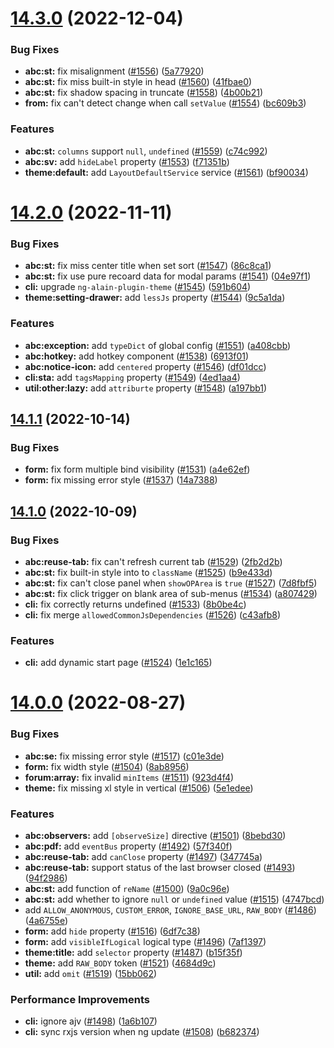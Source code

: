 # [14.3.0](https://github.com/ng-alain/delon/compare/14.2.0...14.3.0) (2022-12-04)


### Bug Fixes

* **abc:st:** fix misalignment ([#1556](https://github.com/ng-alain/delon/issues/1556)) ([5a77920](https://github.com/ng-alain/delon/commit/5a77920cae0e5db1d3400d68b13d712514de7a77))
* **abc:st:** fix miss built-in style in head ([#1560](https://github.com/ng-alain/delon/issues/1560)) ([41fbae0](https://github.com/ng-alain/delon/commit/41fbae0483ec076f5265053736c0286d5f49c0cd))
* **abc:st:** fix shadow spacing in truncate ([#1558](https://github.com/ng-alain/delon/issues/1558)) ([4b00b21](https://github.com/ng-alain/delon/commit/4b00b213fbf69da060f71618e2e9df8749f71363))
* **from:** fix can't detect change when call `setValue` ([#1554](https://github.com/ng-alain/delon/issues/1554)) ([bc609b3](https://github.com/ng-alain/delon/commit/bc609b3172ebcf04511e0cc6437f8d8b2bc1d7b2))


### Features

* **abc:st:** `columns` support `null`, `undefined` ([#1559](https://github.com/ng-alain/delon/issues/1559)) ([c74c992](https://github.com/ng-alain/delon/commit/c74c992c18167bef7b5f3bc2c3fa4da00414bf53))
* **abc:sv:** add `hideLabel` property ([#1553](https://github.com/ng-alain/delon/issues/1553)) ([f71351b](https://github.com/ng-alain/delon/commit/f71351bbd6a5841cae4ef077cae62b72255bdc81))
* **theme:default:** add `LayoutDefaultService` service ([#1561](https://github.com/ng-alain/delon/issues/1561)) ([bf90034](https://github.com/ng-alain/delon/commit/bf9003488508f4221f38174ce25ead2a1da39c7a))



# [14.2.0](https://github.com/ng-alain/delon/compare/14.1.1...14.2.0) (2022-11-11)


### Bug Fixes

* **abc:st:** fix miss center title when set sort ([#1547](https://github.com/ng-alain/delon/issues/1547)) ([86c8ca1](https://github.com/ng-alain/delon/commit/86c8ca188f4398c30b69877b8c8874ad5b71d096))
* **abc:st:** fix use pure recoard data for modal params ([#1541](https://github.com/ng-alain/delon/issues/1541)) ([04e97f1](https://github.com/ng-alain/delon/commit/04e97f1aa1fbc4e883bea8c8abdde462f068df95))
* **cli:** upgrade `ng-alain-plugin-theme` ([#1545](https://github.com/ng-alain/delon/issues/1545)) ([591b604](https://github.com/ng-alain/delon/commit/591b60493d777e10bfd1b820d02b3f3151ff29fd))
* **theme:setting-drawer:** add `lessJs` property ([#1544](https://github.com/ng-alain/delon/issues/1544)) ([9c5a1da](https://github.com/ng-alain/delon/commit/9c5a1da6b84e786ee7ba0051bebd6effb10ef083))


### Features

* **abc:exception:** add `typeDict` of global config ([#1551](https://github.com/ng-alain/delon/issues/1551)) ([a408cbb](https://github.com/ng-alain/delon/commit/a408cbb0b5724221d9f9540c28226986ba43502d))
* **abc:hotkey:** add hotkey component ([#1538](https://github.com/ng-alain/delon/issues/1538)) ([6913f01](https://github.com/ng-alain/delon/commit/6913f01f00f06c778cf454a8662fb48231c04377))
* **abc:notice-icon:** add `centered` property ([#1546](https://github.com/ng-alain/delon/issues/1546)) ([df01dcc](https://github.com/ng-alain/delon/commit/df01dcc6c51e8bf6a13cfa1bf1a51f691ae87a7d))
* **cli:sta:** add `tagsMapping` property ([#1549](https://github.com/ng-alain/delon/issues/1549)) ([4ed1aa4](https://github.com/ng-alain/delon/commit/4ed1aa4c677ebc572c6df1337a75e29c76d869ae))
* **util:other:lazy:** add `attriburte` property ([#1548](https://github.com/ng-alain/delon/issues/1548)) ([a197bb1](https://github.com/ng-alain/delon/commit/a197bb1453b72b5645878dedd55f17d3436f93ae))



## [14.1.1](https://github.com/ng-alain/delon/compare/14.1.0...14.1.1) (2022-10-14)


### Bug Fixes

* **form:** fix form multiple bind visibility ([#1531](https://github.com/ng-alain/delon/issues/1531)) ([a4e62ef](https://github.com/ng-alain/delon/commit/a4e62ef49b31f42beb850eb02aa53de536165df8))
* **form:** fix missing error style ([#1537](https://github.com/ng-alain/delon/issues/1537)) ([14a7388](https://github.com/ng-alain/delon/commit/14a7388443805ed1f06e2ed81008ab51547e4c75))



## [14.1.0](https://github.com/ng-alain/delon/compare/14.0.0...14.1.0) (2022-10-09)


### Bug Fixes

* **abc:reuse-tab:** fix can't refresh current tab ([#1529](https://github.com/ng-alain/delon/issues/1529)) ([2fb2d2b](https://github.com/ng-alain/delon/commit/2fb2d2b3af7c10255c0f0b4c82a823cee6c2c1d9))
* **abc:st:** fix built-in style into to `className` ([#1525](https://github.com/ng-alain/delon/issues/1525)) ([b9e433d](https://github.com/ng-alain/delon/commit/b9e433da4a5d9fc0e88e5707753be4a8a3821a61))
* **abc:st:** fix can't close panel when `showOPArea` is `true` ([#1527](https://github.com/ng-alain/delon/issues/1527)) ([7d8fbf5](https://github.com/ng-alain/delon/commit/7d8fbf56e369cb58ef189f5df41f8020369ca8b9))
* **abc:st:** fix click trigger on blank area of sub-menus ([#1534](https://github.com/ng-alain/delon/issues/1534)) ([a807429](https://github.com/ng-alain/delon/commit/a80742910dfd1e4ce1e9c184469e49422ffb1a63))
* **cli:** fix correctly returns undefined ([#1533](https://github.com/ng-alain/delon/issues/1533)) ([8b0be4c](https://github.com/ng-alain/delon/commit/8b0be4ca90b28a311262e000a27d5180015ce533))
* **cli:** fix merge `allowedCommonJsDependencies` ([#1526](https://github.com/ng-alain/delon/issues/1526)) ([c43afb8](https://github.com/ng-alain/delon/commit/c43afb837e2619d1d92067c3fce78234ad5c814e))


### Features

* **cli:** add dynamic start page ([#1524](https://github.com/ng-alain/delon/issues/1524)) ([1e1c165](https://github.com/ng-alain/delon/commit/1e1c165c97a3ebef427a8558f474366bac75651f))



# [14.0.0](https://github.com/ng-alain/delon/compare/13.5.2...14.0.0) (2022-08-27)


### Bug Fixes

* **abc:se:** fix missing error style ([#1517](https://github.com/ng-alain/delon/issues/1517)) ([c01e3de](https://github.com/ng-alain/delon/commit/c01e3de016a3beaf241c2d94b2e034b71b7b60d9))
* **form:** fix width style ([#1504](https://github.com/ng-alain/delon/issues/1504)) ([8ab8956](https://github.com/ng-alain/delon/commit/8ab89562255b561f2582f85ef9aa81b69e754e88))
* **forum:array:** fix invalid `minItems` ([#1511](https://github.com/ng-alain/delon/issues/1511)) ([923d4f4](https://github.com/ng-alain/delon/commit/923d4f40c4ee43a17e159f95e355478aaeb6cf6b))
* **theme:** fix missing xl style in vertical ([#1506](https://github.com/ng-alain/delon/issues/1506)) ([5e1edee](https://github.com/ng-alain/delon/commit/5e1edeef6c8123b6a730006db337501b086cb874))


### Features

* **abc:observers:** add `[observeSize]` directive ([#1501](https://github.com/ng-alain/delon/issues/1501)) ([8bebd30](https://github.com/ng-alain/delon/commit/8bebd30e7d32a8a2c5068a787b993a28330fd3f1))
* **abc:pdf:** add `eventBus` property ([#1492](https://github.com/ng-alain/delon/issues/1492)) ([57f340f](https://github.com/ng-alain/delon/commit/57f340f497451e3548893fe6cf2726a349a46735))
* **abc:reuse-tab:** add `canClose` property ([#1497](https://github.com/ng-alain/delon/issues/1497)) ([347745a](https://github.com/ng-alain/delon/commit/347745ae2f7faa0c6a3780b62a422021fa424b7c))
* **abc:reuse-tab:** support status of the last browser closed ([#1493](https://github.com/ng-alain/delon/issues/1493)) ([94f2986](https://github.com/ng-alain/delon/commit/94f2986413a01ab658c861866d77cc529a4c5e0d))
* **abc:st:** add function of `reName` ([#1500](https://github.com/ng-alain/delon/issues/1500)) ([9a0c96e](https://github.com/ng-alain/delon/commit/9a0c96eed22436a566221943fe01dfa520bbbccf))
* **abc:st:** add whether to ignore `null` or `undefined` value ([#1515](https://github.com/ng-alain/delon/issues/1515)) ([4747bcd](https://github.com/ng-alain/delon/commit/4747bcdc476ee819bc229b52823fed1f5349be67))
* add `ALLOW_ANONYMOUS`, `CUSTOM_ERROR`, `IGNORE_BASE_URL`, `RAW_BODY` ([#1486](https://github.com/ng-alain/delon/issues/1486)) ([4a6755e](https://github.com/ng-alain/delon/commit/4a6755ef078275ee3ae4cd996570cd9259ab5aec))
* **form:** add `hide` property ([#1516](https://github.com/ng-alain/delon/issues/1516)) ([6df7c38](https://github.com/ng-alain/delon/commit/6df7c389b505a71667f71b96d05e818676172537))
* **form:** add `visibleIfLogical` logical type ([#1496](https://github.com/ng-alain/delon/issues/1496)) ([7af1397](https://github.com/ng-alain/delon/commit/7af13975d93a856fcbb5195bd9da3d2cf0fddf68))
* **theme:title:** add `selector` property ([#1487](https://github.com/ng-alain/delon/issues/1487)) ([b15f35f](https://github.com/ng-alain/delon/commit/b15f35f6603402595c59ec1b8b38703c4c4da2aa))
* **theme:** add `RAW_BODY` token ([#1521](https://github.com/ng-alain/delon/issues/1521)) ([4684d9c](https://github.com/ng-alain/delon/commit/4684d9c7ef10da94e311fd3e8b8f719ce21e28e6))
* **util:** add `omit` ([#1519](https://github.com/ng-alain/delon/issues/1519)) ([15bb062](https://github.com/ng-alain/delon/commit/15bb062240d282e7635bea90cdff31d732618d40))


### Performance Improvements

* **cli:** ignore ajv ([#1498](https://github.com/ng-alain/delon/issues/1498)) ([1a6b107](https://github.com/ng-alain/delon/commit/1a6b10758e42262accd3dfc212354b3af3f26402))
* **cli:** sync rxjs version when ng update ([#1508](https://github.com/ng-alain/delon/issues/1508)) ([b682374](https://github.com/ng-alain/delon/commit/b682374b33502ddf53c83c31eb65fa5d9b131dc4))


